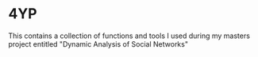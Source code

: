 # 4YP
This contains a collection of functions and tools I used during my masters project entitled "Dynamic Analysis of Social Networks"
